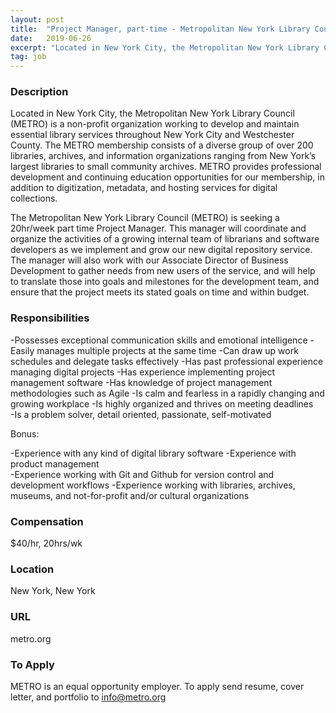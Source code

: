 ```yaml
---
layout: post
title:  "Project Manager, part-time - Metropolitan New York Library Council"
date:   2019-06-26
excerpt: "Located in New York City, the Metropolitan New York Library Council (METRO) is a non-profit organization working to develop and maintain essential library services throughout New York City and Westchester County. The METRO membership consists of a diverse group of over 200 libraries, archives, and information organizations ranging from New..."
tag: job
---
```


### Description   

Located in New York City, the Metropolitan New York Library Council (METRO) is a non-profit organization working to develop and maintain essential library services throughout New York City and Westchester County. The METRO membership consists of a diverse group of over 200 libraries, archives, and information organizations ranging from New York’s largest libraries to small community archives. METRO provides professional development and continuing education opportunities for our membership, in addition to digitization, metadata, and hosting services for digital collections. 

The Metropolitan New York Library Council (METRO) is seeking a 20hr/week part time Project Manager.  This manager will coordinate and organize the activities of a growing internal team of librarians and software developers as we implement and grow our new digital repository service. The manager will also work with our Associate Director of Business Development to gather needs from new users of the service, and will help to translate those into goals and milestones for the development team, and ensure that the project meets its stated goals on time and within budget. 


### Responsibilities   

-Possesses exceptional communication skills and emotional intelligence 
-Easily manages multiple projects at the same time 
-Can draw up work schedules and delegate tasks effectively 
-Has past professional experience managing digital projects 
-Has experience implementing project management software 
-Has knowledge of project management methodologies such as Agile 
-Is calm and fearless in a rapidly changing and growing workplace 
-Is highly organized and thrives on meeting deadlines  
-Is a problem solver, detail oriented, passionate, self-motivated 

Bonus:

-Experience with any kind of digital library software 
-Experience with product management  
-Experience working with Git and Github for version control and development workflows 
-Experience working with libraries, archives, museums, and not-for-profit and/or cultural organizations 


### Compensation   

$40/hr, 20hrs/wk


### Location   

New York, New York


### URL   

metro.org

### To Apply   

METRO is an equal opportunity employer.
To apply send resume, cover letter, and portfolio to info@metro.org 






